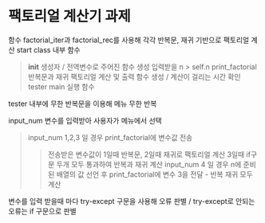 # 팩토리얼 계산기 과제
함수 factorial_iter과 factorial_rec를 사용해 각각 반복문, 재귀 기반으로 팩토리얼 계산
start class 내부 함수
> __init__          생성자 / 전역변수로 주어진 함수 생성 입력받을 n > self.n
> print_factorial   반복문과 재귀 팩토리얼 계산 및 출력 함수 생성 / 계산이 걸리는 시간 확인
> tester            main 실행 함수

tester 내부에 무한 반복문을 이용해 메뉴 무한 반복

input_num 변수를 입력받아 사용자가 메뉴에서 선택
> input_num 1,2,3 일 경우 print_factorial에 변수값 전송
>> 전송받은 변수값이 1일때 반복문, 2일때 재귀로 팩토리얼 계산 3일때 if구문 두개 모두 통과하여 반복과 재귀 계산
>> input_num 4 일 경우 n에 준비된 배열의 값 선언 후 print_factorial에 변수 3을 전달 - 반복 재귀 모두 계산

변수를 입력 받을때 마다 try-except 구문을 사용해 오류 판별 / try-except로 안되는 오류는 if 구문으로 판별
